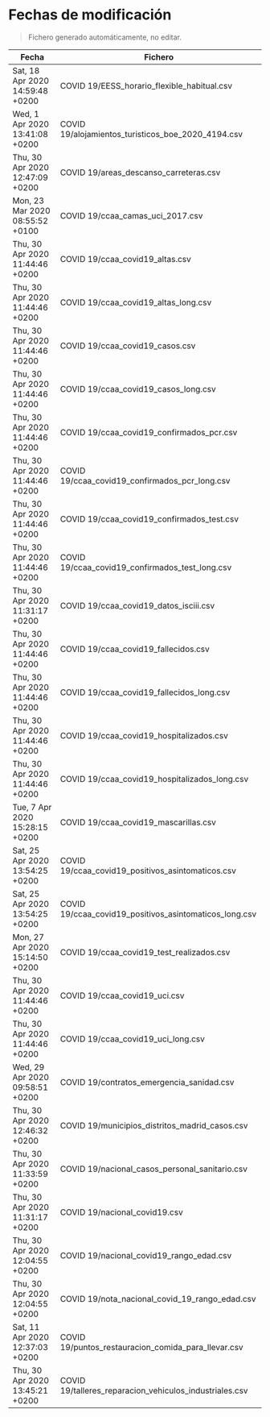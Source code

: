 # Fechas de modificación

> Fichero generado automáticamente, no editar.

| Fecha                           | Fichero                  |
|---------------------------------|--------------------------|
| Sat, 18 Apr 2020 14:59:48 +0200  | COVID 19/EESS_horario_flexible_habitual.csv |
| Wed, 1 Apr 2020 13:41:08 +0200  | COVID 19/alojamientos_turisticos_boe_2020_4194.csv |
| Thu, 30 Apr 2020 12:47:09 +0200  | COVID 19/areas_descanso_carreteras.csv |
| Mon, 23 Mar 2020 08:55:52 +0100  | COVID 19/ccaa_camas_uci_2017.csv |
| Thu, 30 Apr 2020 11:44:46 +0200  | COVID 19/ccaa_covid19_altas.csv |
| Thu, 30 Apr 2020 11:44:46 +0200  | COVID 19/ccaa_covid19_altas_long.csv |
| Thu, 30 Apr 2020 11:44:46 +0200  | COVID 19/ccaa_covid19_casos.csv |
| Thu, 30 Apr 2020 11:44:46 +0200  | COVID 19/ccaa_covid19_casos_long.csv |
| Thu, 30 Apr 2020 11:44:46 +0200  | COVID 19/ccaa_covid19_confirmados_pcr.csv |
| Thu, 30 Apr 2020 11:44:46 +0200  | COVID 19/ccaa_covid19_confirmados_pcr_long.csv |
| Thu, 30 Apr 2020 11:44:46 +0200  | COVID 19/ccaa_covid19_confirmados_test.csv |
| Thu, 30 Apr 2020 11:44:46 +0200  | COVID 19/ccaa_covid19_confirmados_test_long.csv |
| Thu, 30 Apr 2020 11:31:17 +0200  | COVID 19/ccaa_covid19_datos_isciii.csv |
| Thu, 30 Apr 2020 11:44:46 +0200  | COVID 19/ccaa_covid19_fallecidos.csv |
| Thu, 30 Apr 2020 11:44:46 +0200  | COVID 19/ccaa_covid19_fallecidos_long.csv |
| Thu, 30 Apr 2020 11:44:46 +0200  | COVID 19/ccaa_covid19_hospitalizados.csv |
| Thu, 30 Apr 2020 11:44:46 +0200  | COVID 19/ccaa_covid19_hospitalizados_long.csv |
| Tue, 7 Apr 2020 15:28:15 +0200  | COVID 19/ccaa_covid19_mascarillas.csv |
| Sat, 25 Apr 2020 13:54:25 +0200  | COVID 19/ccaa_covid19_positivos_asintomaticos.csv |
| Sat, 25 Apr 2020 13:54:25 +0200  | COVID 19/ccaa_covid19_positivos_asintomaticos_long.csv |
| Mon, 27 Apr 2020 15:14:50 +0200  | COVID 19/ccaa_covid19_test_realizados.csv |
| Thu, 30 Apr 2020 11:44:46 +0200  | COVID 19/ccaa_covid19_uci.csv |
| Thu, 30 Apr 2020 11:44:46 +0200  | COVID 19/ccaa_covid19_uci_long.csv |
| Wed, 29 Apr 2020 09:58:51 +0200  | COVID 19/contratos_emergencia_sanidad.csv |
| Thu, 30 Apr 2020 12:46:32 +0200  | COVID 19/municipios_distritos_madrid_casos.csv |
| Thu, 30 Apr 2020 11:33:59 +0200  | COVID 19/nacional_casos_personal_sanitario.csv |
| Thu, 30 Apr 2020 11:31:17 +0200  | COVID 19/nacional_covid19.csv |
| Thu, 30 Apr 2020 12:04:55 +0200  | COVID 19/nacional_covid19_rango_edad.csv |
| Thu, 30 Apr 2020 12:04:55 +0200  | COVID 19/nota_nacional_covid_19_rango_edad.csv |
| Sat, 11 Apr 2020 12:37:03 +0200  | COVID 19/puntos_restauracion_comida_para_llevar.csv |
| Thu, 30 Apr 2020 13:45:21 +0200  | COVID 19/talleres_reparacion_vehiculos_industriales.csv |
